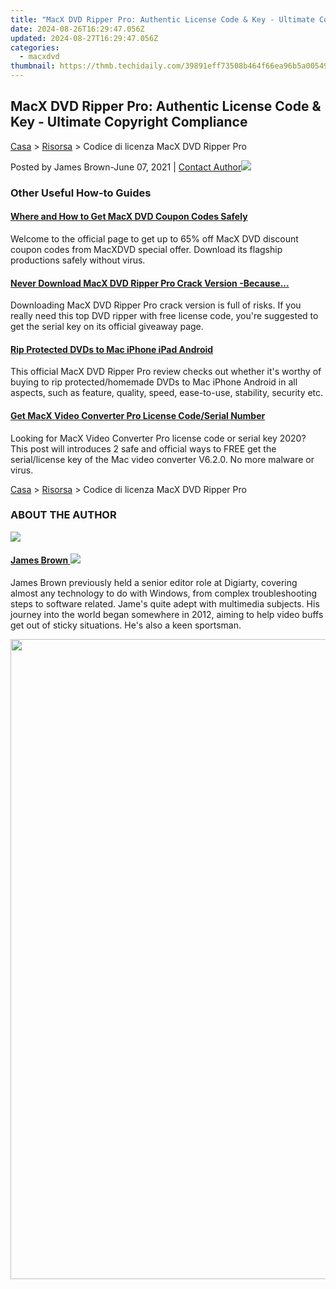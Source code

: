 ```yaml
---
title: "MacX DVD Ripper Pro: Authentic License Code & Key - Ultimate Copyright Compliance"
date: 2024-08-26T16:29:47.056Z
updated: 2024-08-27T16:29:47.056Z
categories:
  - macxdvd
thumbnail: https://thmb.techidaily.com/39891eff73508b464f66ea96b5a005498dc7a497b224e926f9156c826add0320.jpeg
---
```


## MacX DVD Ripper Pro: Authentic License Code & Key - Ultimate Copyright Compliance

[Casa](https://tools.techidaily.com/macxdvd/products/) \> [Risorsa](https://tools.techidaily.com/macxdvd/products/) \> Codice di licenza MacX DVD Ripper Pro

Posted by James Brown-June 07, 2021 | [Contact Author![](https://www.macxdvd.com/tutorial-it/../troubleshoot-adobe/img/email.png)](https://tools.techidaily.com/macxdvd/products/) 



### Other Useful How-to Guides

#### [Where and How to Get MacX DVD Coupon Codes Safely](https://tools.techidaily.com/macxdvd/products/)

Welcome to the official page to get up to 65% off MacX DVD discount coupon codes from MacXDVD special offer. Download its flagship productions safely without virus. 

#### [Never Download MacX DVD Ripper Pro Crack Version -Because...](https://tools.techidaily.com/macxdvd/products/)

Downloading MacX DVD Ripper Pro crack version is full of risks. If you really need this top DVD ripper with free license code, you're suggested to get the serial key on its official giveaway page.

#### [Rip Protected DVDs to Mac iPhone iPad Android](https://tools.techidaily.com/macxdvd/products/)

This official MacX DVD Ripper Pro review checks out whether it's worthy of buying to rip protected/homemade DVDs to Mac iPhone Android in all aspects, such as feature, quality, speed, ease-to-use, stability, security etc.

#### [Get MacX Video Converter Pro License Code/Serial Number](https://tools.techidaily.com/macxdvd/products/)

Looking for MacX Video Converter Pro license code or serial key 2020? This post will introduces 2 safe and official ways to FREE get the serial/license key of the Mac video converter V6.2.0\. No more malware or virus.



[Casa](https://tools.techidaily.com/macxdvd/products/) \> [Risorsa](https://tools.techidaily.com/macxdvd/products/) \> Codice di licenza MacX DVD Ripper Pro



### ABOUT THE AUTHOR

![](https://www.macxdvd.com/tutorial-it/../mac-dvd-video-converter-how-to/howto_image/james.png)

#### [James Brown ![](https://www.macxdvd.com/tutorial-it/../troubleshoot-adobe/img/tw.png)](https://tools.techidaily.com/macxdvd/products/)

James Brown previously held a senior editor role at Digiarty, covering almost any technology to do with Windows, from complex troubleshooting steps to software related. Jame's quite adept with multimedia subjects. His journey into the world began somewhere in 2012, aiming to help video buffs get out of sticky situations. He's also a keen sportsman.

<ins class="adsbygoogle"
     style="display:block"
     data-ad-format="autorelaxed"
     data-ad-client="ca-pub-7571918770474297"
     data-ad-slot="1223367746"></ins>



<ins class="adsbygoogle"
     style="display:block"
     data-ad-client="ca-pub-7571918770474297"
     data-ad-slot="8358498916"
     data-ad-format="auto"
     data-full-width-responsive="true"></ins>



<!-- affiliate ads begin -->
<a href="https://ephamedtechinc.pxf.io/c/5597632/2097466/26400?prodsku=B700" target="_top" id="2097466"><img src="//a.impactradius-go.com/display-ad/26400-2097466" border="0" alt="" width="2048" height="1024"/></a><img height="0" width="0" src="https://imp.pxf.io/i/5597632/2097466/26400" style="position:absolute;visibility:hidden;" border="0" />
<!-- affiliate ads end -->